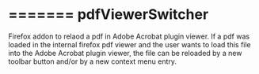 =======
pdfViewerSwitcher
=================

Firefox addon to relaod a pdf in Adobe Acrobat plugin viewer. If a pdf was
loaded in the internal firefox pdf viewer and the user wants to load this
file into the Adobe Acrobat plugin viewer, the file can be reloaded by a new
toolbar button and/or by a new context menu entry.
